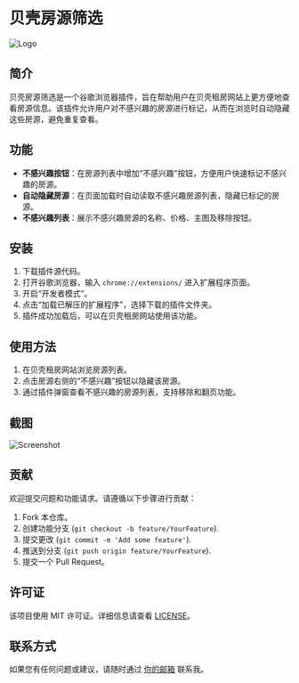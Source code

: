 # 贝壳房源筛选

![Logo](https://你的插件图标链接)

## 简介

贝壳房源筛选是一个谷歌浏览器插件，旨在帮助用户在贝壳租房网站上更方便地查看房源信息。该插件允许用户对不感兴趣的房源进行标记，从而在浏览时自动隐藏这些房源，避免重复查看。

## 功能

- **不感兴趣按钮**：在房源列表中增加“不感兴趣”按钮，方便用户快速标记不感兴趣的房源。
- **自动隐藏房源**：在页面加载时自动读取不感兴趣房源列表，隐藏已标记的房源。
- **不感兴趣列表**：展示不感兴趣房源的名称、价格、主图及移除按钮。

## 安装

1. 下载插件源代码。
2. 打开谷歌浏览器，输入 `chrome://extensions/` 进入扩展程序页面。
3. 开启“开发者模式”。
4. 点击“加载已解压的扩展程序”，选择下载的插件文件夹。
5. 插件成功加载后，可以在贝壳租房网站使用该功能。

## 使用方法

1. 在贝壳租房网站浏览房源列表。
2. 点击房源右侧的“不感兴趣”按钮以隐藏该房源。
3. 通过插件弹窗查看不感兴趣的房源列表，支持移除和翻页功能。

## 截图

![Screenshot](https://你的截图链接)

## 贡献

欢迎提交问题和功能请求。请遵循以下步骤进行贡献：

1. Fork 本仓库。
2. 创建功能分支 (`git checkout -b feature/YourFeature`).
3. 提交更改 (`git commit -m 'Add some feature'`).
4. 推送到分支 (`git push origin feature/YourFeature`).
5. 提交一个 Pull Request。

## 许可证

该项目使用 MIT 许可证。详细信息请查看 [LICENSE](LICENSE)。

## 联系方式

如果您有任何问题或建议，请随时通过 [你的邮箱](mailto:你的邮箱) 联系我。
